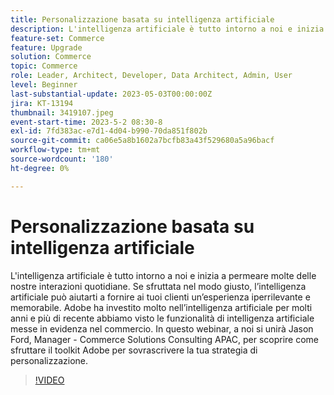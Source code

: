 ```yaml
---
title: Personalizzazione basata su intelligenza artificiale
description: L'intelligenza artificiale è tutto intorno a noi e inizia a permeare molte delle nostre interazioni quotidiane. Se sfruttata nel modo giusto, l’intelligenza artificiale può aiutarti a fornire ai tuoi clienti un’esperienza iperrilevante e memorabile. Adobe ha investito molto nell’intelligenza artificiale per molti anni e più di recente abbiamo visto le funzionalità di intelligenza artificiale messe in evidenza nel commercio. In questo webinar, a noi si unirà Jason Ford, Manager - Commerce Solutions Consulting APAC, per scoprire come sfruttare il toolkit Adobe per sovrascrivere la tua strategia di personalizzazione.
feature-set: Commerce
feature: Upgrade
solution: Commerce
topic: Commerce
role: Leader, Architect, Developer, Data Architect, Admin, User
level: Beginner
last-substantial-update: 2023-05-03T00:00:00Z
jira: KT-13194
thumbnail: 3419107.jpeg
event-start-time: 2023-5-2 08:30-8
exl-id: 7fd383ac-e7d1-4d04-b990-70da851f802b
source-git-commit: ca06e5a8b1602a7bcfb83a43f529680a5a96bacf
workflow-type: tm+mt
source-wordcount: '180'
ht-degree: 0%

---
```


# Personalizzazione basata su intelligenza artificiale

L&#39;intelligenza artificiale è tutto intorno a noi e inizia a permeare molte delle nostre interazioni quotidiane. Se sfruttata nel modo giusto, l’intelligenza artificiale può aiutarti a fornire ai tuoi clienti un’esperienza iperrilevante e memorabile. Adobe ha investito molto nell’intelligenza artificiale per molti anni e più di recente abbiamo visto le funzionalità di intelligenza artificiale messe in evidenza nel commercio. In questo webinar, a noi si unirà Jason Ford, Manager - Commerce Solutions Consulting APAC, per scoprire come sfruttare il toolkit Adobe per sovrascrivere la tua strategia di personalizzazione.

>[!VIDEO](https://video.tv.adobe.com/v/3419107/?learn=on)
